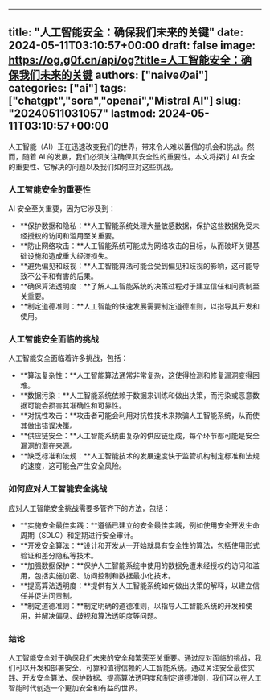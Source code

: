 
---
title: "人工智能安全：确保我们未来的关键"
date: 2024-05-11T03:10:57+00:00
draft: false
image: https://og.g0f.cn/api/og?title=人工智能安全：确保我们未来的关键
authors: ["naiveのai"]
categories: ["ai"]
tags: ["chatgpt","sora","openai","Mistral AI"]
slug: "20240511031057"
lastmod: 2024-05-11T03:10:57+00:00
---
人工智能（AI）正在迅速改变我们的世界，带来令人难以置信的机会和挑战。然而，随着 AI 的发展，我们必须关注确保其安全性的重要性。本文将探讨 AI 安全的重要性、它解决的问题以及我们如何应对这些挑战。

### 人工智能安全的重要性

AI 安全至关重要，因为它涉及到：

- **保护数据和隐私：**人工智能系统处理大量敏感数据，保护这些数据免受未经授权的访问和滥用至关重要。
- **防止网络攻击：**人工智能系统可能成为网络攻击的目标，从而破坏关键基础设施和造成重大经济损失。
- **避免偏见和歧视：**人工智能算法可能会受到偏见和歧视的影响，这可能导致不公平和有害的后果。
- **确保算法透明度：**了解人工智能系统的决策过程对于建立信任和问责制至关重要。
- **制定道德准则：**人工智能的快速发展需要制定道德准则，以指导其开发和使用。

### 人工智能安全面临的挑战

人工智能安全面临着许多挑战，包括：

- **算法复杂性：**人工智能算法通常非常复杂，这使得检测和修复漏洞变得困难。
- **数据污染：**人工智能系统依赖于数据来训练和做出决策，而污染或恶意数据可能会损害其准确性和可靠性。
- **对抗性攻击：**攻击者可能会利用对抗性技术来欺骗人工智能系统，从而使其做出错误决策。
- **供应链安全：**人工智能系统由复杂的供应链组成，每个环节都可能是安全漏洞的潜在来源。
- **缺乏标准和法规：**人工智能技术的发展速度快于监管机构制定标准和法规的速度，这可能会产生安全风险。

### 如何应对人工智能安全挑战

应对人工智能安全挑战需要多管齐下的方法，包括：

- **实施安全最佳实践：**遵循已建立的安全最佳实践，例如使用安全开发生命周期（SDLC）和定期进行安全审计。
- **开发安全算法：**设计和开发从一开始就具有安全性的算法，包括使用形式验证和差分隐私等技术。
- **加强数据保护：**保护人工智能系统中使用的数据免遭未经授权的访问和滥用，包括实施加密、访问控制和数据最小化技术。
- **提高算法透明度：**提供有关人工智能系统如何做出决策的解释，以建立信任并促进问责制。
- **制定道德准则：**制定明确的道德准则，以指导人工智能系统的开发和使用，并解决偏见、歧视和算法透明度等问题。

### 结论

人工智能安全对于确保我们未来的安全和繁荣至关重要。通过应对面临的挑战，我们可以开发和部署安全、可靠和值得信赖的人工智能系统。通过关注安全最佳实践、开发安全算法、保护数据、提高算法透明度和制定道德准则，我们可以在人工智能时代创造一个更加安全和有益的世界。
